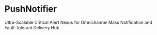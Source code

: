 # PushNotifier
Ultra-Scalable Critical Alert Nexus for Omnichannel Mass Notification and Fault-Tolerant Delivery Hub
